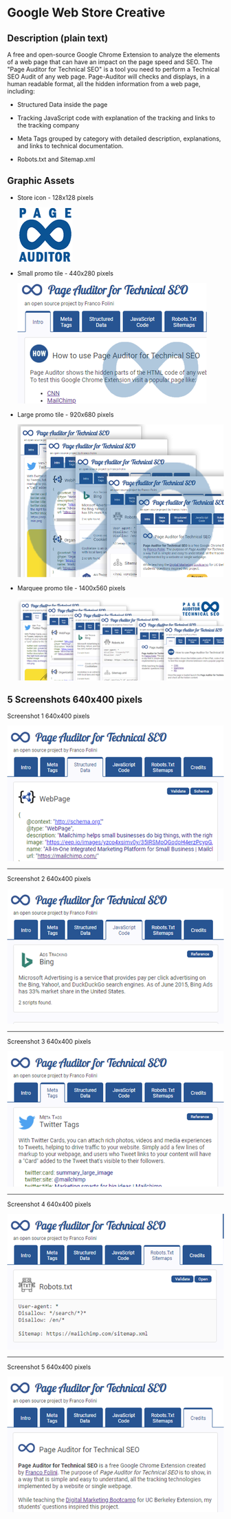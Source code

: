 # Google Web Store Creative 

## Description (plain text)
A free and open-source Google Chrome Extension to analyze the elements of a web page that can have an impact on the page speed and SEO. The "Page Auditor for Technical SEO" is a tool you need to perform a Technical SEO Audit of any web page. Page-Auditor will checks and displays, in a human readable format, all the hidden information from a web page, including: 

* Structured Data inside the page

* Tracking JavaScript code with explanation of the tracking and links to the tracking company

* Meta Tags grouped by category with detailed description, explanations, and links to technical documentation.

* Robots.txt and Sitemap.xml

## Graphic Assets

- Store icon - 128x128 pixels

  ![Store icon - 128x128 pixels](./web-store-images/Store-Icon_128x128.png)

- Small promo tile - 440x280 pixels

  ![Small promo tile - 440x280 pixels](./web-store-images/Small-promo-tile_440x280.png)

- Large promo tile - 920x680 pixels

  ![Large promo tile - 920x680 pixels](./web-store-images/Large-promo-tile_920x680.png)

- Marquee promo tile - 1400x560 pixels

  ![Marquee promo tile - 1400x560 pixels](./web-store-images/Marquee-promo-tile_1400x560.png)

## 5 Screenshots 640x400 pixels
Screenshot 1 640x400 pixels

![Screenshot 1 640x400 pixels](./web-store-images/1_Screenshot_640x400.png)

---
Screenshot 2 640x400 pixels

![Screenshot 2 640x400 pixels](./web-store-images/2_Screenshot_640x400.png)

---
Screenshot 3 640x400 pixels

![Screenshot 3 640x400 pixels](./web-store-images/3_Screenshot_640x400.png)

---
Screenshot 4 640x400 pixels

![Screenshot 4 640x400 pixels](./web-store-images/4_Screenshot_640x400.png)

---
Screenshot 5 640x400 pixels

![Screenshot 5 640x400 pixels](./web-store-images/5_Screenshot_640x400.png)


